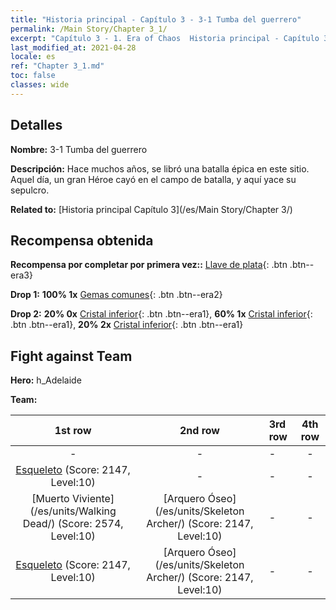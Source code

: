 ```yaml
---
title: "Historia principal - Capítulo 3 - 3-1 Tumba del guerrero"
permalink: /Main Story/Chapter 3_1/
excerpt: "Capítulo 3 - 1. Era of Chaos  Historia principal - Capítulo 3_1. 3-1 Tumba del guerrero"
last_modified_at: 2021-04-28
locale: es
ref: "Chapter 3_1.md"
toc: false
classes: wide
---
```


## Detalles

 **Nombre:** 3-1 Tumba del guerrero

 **Descripción:** Hace muchos años, se libró una batalla épica en este sitio. Aquel día, un gran Héroe cayó en el campo de batalla, y aquí yace su sepulcro.

 **Related to:** [Historia principal Capítulo 3](/es/Main Story/Chapter 3/)

## Recompensa obtenida

 **Recompensa por completar por primera vez::** [Llave de plata](/ItemsES/con_693/){: .btn .btn--era3}

 **Drop 1:** **100% 1x** [Gemas comunes](/ItemsES/mat_10/){: .btn .btn--era2}

 **Drop 2:** **20% 0x** [Cristal inferior](/ItemsES/mat_5/){: .btn .btn--era1}, **60% 1x** [Cristal inferior](/ItemsES/mat_5/){: .btn .btn--era1}, **20% 2x** [Cristal inferior](/ItemsES/mat_5/){: .btn .btn--era1}


## Fight against Team
 **Hero:** h_Adelaide

 **Team:**


  | 1st row | 2nd row | 3rd row | 4th row |
  |:----:|:----:|:----|:----:|
  | - | - | - | - |
  | [Esqueleto](/es/units/Skeleton/) (Score: 2147, Level:10)  | - | - | - |
  | [Muerto Viviente](/es/units/Walking Dead/) (Score: 2574, Level:10)  | [Arquero Óseo](/es/units/Skeleton Archer/) (Score: 2147, Level:10)  | - | - |
  | [Esqueleto](/es/units/Skeleton/) (Score: 2147, Level:10)  | [Arquero Óseo](/es/units/Skeleton Archer/) (Score: 2147, Level:10)  | - | - |


